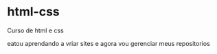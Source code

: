 # html-css
 Curso de html e css


 eatou aprendando a vriar sites e agora vou gerenciar meus repositorios

